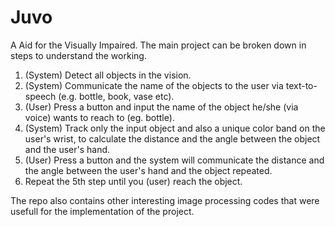 # Juvo

A Aid for the Visually Impaired.
The main project can be broken down in steps to understand the working.
1. (System) Detect all objects in the vision.
2. (System) Communicate the name of the objects to the user via text-to-speech (e.g. bottle, book, vase etc).
3. (User) Press a button and input the name of the object he/she (via voice) wants to reach to (eg. bottle).
4. (System) Track only the input object and also a unique color band on the user's wrist, to calculate the distance and the angle between the object and the user's hand.
5. (User) Press a button and the system will communicate the distance and the angle between the user's hand and the object repeated.
6. Repeat the 5th step until you (user) reach the object.


The repo also contains other interesting image processing codes that were usefull for the implementation of the project.
